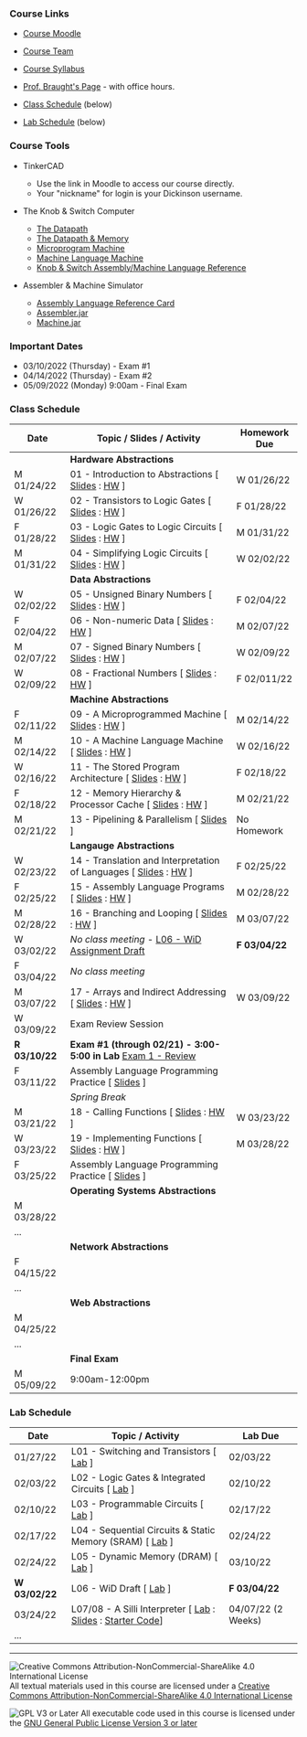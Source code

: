 ### Course Links

- [Course Moodle](https://lms.dickinson.edu/course/view.php?id=46925)
- [Course Team](https://teams.microsoft.com/l/team/19%3aCVk2T3PduOEh_n8Fgs1g1KZv0Vy05jqOSjDKQ0UooXc1%40thread.tacv2/conversations?groupId=f6aa5a40-8b22-4ba4-9365-a68531dfc91d&tenantId=6232b055-76b9-4c13-9b88-b562ae7db6fb)
- [Course Syllabus](./syllabus.md)
- [Prof. Braught's Page](http://users.dickinson.edu/~braught/) - with office hours.

- [Class Schedule](#class-schedule) (below)
- [Lab Schedule](#lab-schedule) (below)

### Course Tools

- TinkerCAD
  - Use the link in Moodle to access our course directly.
  - Your "nickname" for login is your Dickinson username.

- The Knob & Switch Computer
  - [The Datapath](https://dickinson-comp256.github.io/Knob-And-Switch-Computer/datapath.html)
  - [The Datapath & Memory](https://dickinson-comp256.github.io/Knob-And-Switch-Computer/dpandmem.html)
  - [Microprogram Machine](https://dickinson-comp256.github.io/Knob-And-Switch-Computer/micromachine.html)
  - [Machine Language Machine](https://dickinson-comp256.github.io/Knob-And-Switch-Computer/machine.html)
  - [Knob & Switch Assembly/Machine Language Reference](https://dickinson-comp256.github.io/Knob-And-Switch-Computer/instructions.html)

- Assembler & Machine Simulator
  - [Assembly Language Reference Card](https://dickinson-comp256/AsmMachine/machine/bin/asm-ref.html)
  - [Assembler.jar](https://github.com/dickinson-comp256/AsmMachine/raw/main/Assembler/bin/Assembler.jar
)
  - [Machine.jar](https://github.com/dickinson-comp256/AsmMachine/raw/main/Machine/bin/Machine.jar
)

### Important Dates

- 03/10/2022 (Thursday) - Exam #1
- 04/14/2022 (Thursday) - Exam #2
- 05/09/2022 (Monday) 9:00am - Final Exam

### Class Schedule

Date        | Topic / Slides / Activity                      | Homework Due
----------- | ---------------------------------------------- | --------------
&nbsp;      | **Hardware Abstractions**
M 01/24/22  | 01 - Introduction to Abstractions [ [Slides][s01] : [HW][hw01] ] | W 01/26/22
W 01/26/22  | 02 - Transistors to Logic Gates [ [Slides][s02] : [HW][hw02] ] | F 01/28/22
F 01/28/22  | 03 - Logic Gates to Logic Circuits [ [Slides][s03] : [HW][hw03] ] | M 01/31/22
M 01/31/22  | 04 - Simplifying Logic Circuits [ [Slides][s04] : [HW][hw04] ] | W 02/02/22
&nbsp;      | **Data Abstractions**
W 02/02/22  | 05 - Unsigned Binary Numbers [ [Slides][s05] : [HW][hw05] ] | F 02/04/22
F 02/04/22  | 06 - Non-numeric Data [ [Slides][s06] : [HW][hw06] ] | M 02/07/22
M 02/07/22  | 07 - Signed Binary Numbers [ [Slides][s07] : [HW][hw07] ] | W 02/09/22
W 02/09/22  | 08 - Fractional Numbers [ [Slides][s08] : [HW][hw08] ] | F 02/011/22
&nbsp;      | **Machine Abstractions**
F 02/11/22  | 09 - A Microprogrammed Machine [ [Slides][s09] : [HW][hw09] ] | M 02/14/22
M 02/14/22  | 10 - A Machine Language Machine [ [Slides][s10] : [HW][hw10] ] | W 02/16/22
W 02/16/22  | 11 - The Stored Program Architecture [ [Slides][s11] : [HW][hw11] ] | F 02/18/22
F 02/18/22  | 12 - Memory Hierarchy & Processor Cache [ [Slides][s12] : [HW][hw12] ]| M 02/21/22
M 02/21/22  | 13 - Pipelining & Parallelism [ [Slides][s13] ]| No Homework
&nbsp;      | **Langauge Abstractions**
W 02/23/22  | 14 - Translation and Interpretation of Languages [ [Slides][s14] : [HW][hw14] ]| F 02/25/22
F 02/25/22  | 15 - Assembly Language Programs [ [Slides][s15] : [HW][hw15] ] | M 02/28/22
M 02/28/22  | 16 - Branching and Looping [ [Slides][s16] : [HW][hw16] ] | M 03/07/22
W 03/02/22  | *No class meeting* - [L06 - WiD Assignment Draft][l06] | **F 03/04/22**
F 03/04/22  | *No class meeting*
M 03/07/22  | 17 - Arrays and Indirect Addressing [ [Slides][s17] : [HW][hw17] ] | W 03/09/22
W 03/09/22  | Exam Review Session |
**R 03/10/22**  | **Exam #1 (through 02/21) - 3:00-5:00 in Lab** [Exam 1 - Review][ex1]|
F 03/11/22  | Assembly Language Programming Practice [ [Slides][asm] ] |
&nbsp;      | *Spring Break*
M 03/21/22  | 18 - Calling Functions [ [Slides][s18] : [HW][hw18] ] | W 03/23/22
W 03/23/22  | 19 - Implementing Functions [ [Slides][s19] : [HW][hw19] ] | M 03/28/22
F 03/25/22  | Assembly Language Programming Practice [ [Slides][asm2] ] |
&nbsp;      | **Operating Systems Abstractions**
M 03/28/22  |
...         |
&nbsp;      | **Network Abstractions**
F 04/15/22  |
...         |
&nbsp;      | **Web Abstractions**
M 04/25/22  |
...         |
&nbsp;      | **Final Exam**
M 05/09/22  | 9:00am-12:00pm

[s01]: slides/01-S-Abstractions.pptx
[hw01]: homework/01-A-Abstractions.docx
[s02]: slides/02-S-TransistorsToGates.pptx
[hw02]: homework/02-A-TransistorsToGates.docx
[s03]: slides/03-S-GatesToCircuits.pptx
[hw03]: homework/03-A-GatesToCircuits.docx
[s04]: slides/04-S-LogicSimplification.pptx
[hw04]: homework/04-A-LogicSimplification.docx
[s05]: slides/05-S-UnsignedBinary.pptx
[hw05]: homework/05-A-UnsignedBinary.docx
[s06]: slides/06-S-NonNumericData.pptx
[hw06]: homework/06-A-NonNumericData.docx
[s07]: slides/07-S-SignedBinary.pptx
[hw07]: homework/07-A-SignedBinary.docx
[s08]: slides/08-S-FractionalNumbers.pptx
[hw08]: homework/08-A-FractionalNumbers.docx
[s09]: slides/09-S-MicroProgram.pptx
[hw09]: homework/09-A-MicroProgram.docx
[s10]: slides/10-S-MachineLanguage.pptx
[hw10]: homework/10-A-MachineLanguage.docx
[s11]: slides/11-S-StoredProgram.pptx
[hw11]: homework/11-A-StoredProgram.docx
[s12]: slides/12-S-MemoryAndCache.pptx
[hw12]: homework/12-A-MemoryAndCache.docx
[s13]: slides/13-S-ParallelismPipelining.pptx
[hw13]: none
[s14]: slides/14-S-TranslationInterpretation.pptx
[hw14]: homework/14-A-TranslationInterpretation.docx
[s15]: slides/15-S-Assembly.pptx
[hw15]: homework/15-A-Assembly.docx
[s16]: slides/16-S-BranchingLooping.pptx
[hw16]: homework/16-A-BranchingLooping.docx
[s17]: slides/17-S-IndirectAddressing.pptx
[hw17]: homework/17-A-IndirectAddressing.docx
[ex1]: homework/Exam1Review.docx
[asm]: slides/17.5-S-AsmActivities.pptx
[s18]: slides/18-S-CallingFunctions.pptx
[hw18]: homework/18-A-CallingFunctions.docx
[s19]: slides/19-S-ImplementingFunctions.pptx
[hw19]: homework/19-A-ImplementingFunctions.docx
[asm2]: slides/18.5-S-AsmActivities.pptx

### Lab Schedule

Date          | Topic / Activity                                 | Lab Due
------------- | ------------------------------------------------ | -------------
01/27/22      | L01 - Switching and Transistors [ [Lab][l01] ]   | 02/03/22
02/03/22      | L02 - Logic Gates & Integrated Circuits [ [Lab][l02] ]   | 02/10/22
02/10/22      | L03 - Programmable Circuits [ [Lab][l03] ]   | 02/17/22
02/17/22      | L04 - Sequential Circuits & Static Memory (SRAM) [ [Lab][l04] ]   | 02/24/22
02/24/22      | L05 - Dynamic Memory (DRAM) [ [Lab][l05] ]   | 03/10/22
**W 03/02/22**    | L06 - WiD Draft [ [Lab][l06] ]   | **F 03/04/22**
03/24/22      | L07/08 - A Silli Interpreter [ [Lab][l07] : [Slides][ls07] : [Starter Code][lc07]] | 04/07/22 (2 Weeks)
...           |

[l01]: labs/L01-Switching.docx
[l02]: labs/L02-GatesIC.docx
[l03]: labs/L03-ProgCircuits.docx
[l04]: labs/L04-SeqCircuitsSRAM.docx
[l05]: labs/L05-DynamicMemory.docx
[l06]: labs/L06-WiD-Draft.docx
[l07]: labs/L07-A-Interpreter.docx
[ls07]: labs/L07-S-Interpreter.pptx
[lc07]: labs/L07-A-Interpreter.zip
___
![Creative Commons Attribution-NonCommercial-ShareAlike 4.0 International License](https://i.creativecommons.org/l/by-nc-sa/4.0/88x31.png "Creative Commons Attribution-NonCommercial-ShareAlike 4.0 International License") All textual materials used in this course are licensed under a [Creative Commons Attribution-NonCommercial-ShareAlike 4.0 International License](http://creativecommons.org/licenses/by-nc-sa/4.0/)

![GPL V3 or Later](https://www.gnu.org/graphics/gplv3-or-later-sm.png "GPL V3 or later") All executable code used in this course is licensed under the [GNU General Public License Version 3 or later](https://www.gnu.org/licenses/gpl.txt)
